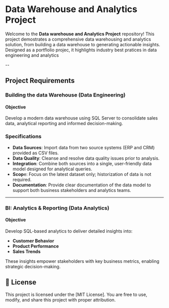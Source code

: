 # Data Warehouse and Analytics Project 

Welcome to the **Data warehouse and Analytics Project** repository!
This project demostrates a comprehensive data warehousing and analytics solution, from building a data warehouse to generating actionable insights. Designed as a portflolio projec, it highlights industry best pratices in data engineering and analytics


--

## Project Requirements

### Building the data Warehouse (Data Engineering)

#### Objective
Develop a modern data warehouse using SQL Server to consolidate  sales data, analytical reporting and informed decision-making.

### Specifications
- **Data Sources**: Import data from two source systems (ERP and CRM) provided as CSV files.
- **Data Quality**: Cleanse and resolve data quality issues prior to analysis.
- **Integration**: Combine both sources into a single, user-friendly data model designed for analytical queries.
- **Scop**e: Focus on the latest dataset only; historization of data is not required.
- **Documentation**: Provide clear documentation of the data model to support both business stakeholders and analytics teams.
 ---

### BI: Analytics & Reporting (Data Analytics)

#### Objective
Develop SQL-based analytics to deliver detailed insights into:
- **Customer Behavior**
- **Product Performance**
- **Sales Trends**

These insights empower stakeholders with key business metrics, enabling strategic decision-making.

## 🔐 License
This project is licensed under the [MIT License]. You are free to use, modify, and share this project with proper attribution.

